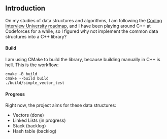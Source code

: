 ## Introduction

On my studies of data structures and algorithms, I am following the <a href="">Coding Interview University roadmap</a>, and I have been playing around C++ at Codeforces for a while, so I figured why not implement the common data structures into a C++ library? 

#### Build

I am using CMake to build the library, because building manually in C++ is hell. This is the workflow:

~~~
cmake -B build
cmake --build build
./build/simple_vector_test
~~~

#### Progress
Right now, the project aims for these data structures:
* Vectors (done)
* Linked Lists (in progress)
* Stack (backlog)
* Hash table (backlog)

